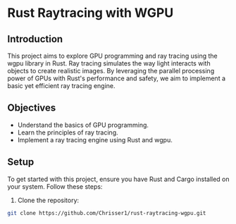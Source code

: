 # Rust Raytracing with WGPU

## Introduction
This project aims to explore GPU programming and ray tracing using the wgpu library in Rust. Ray tracing simulates the way light interacts with objects to create realistic images. By leveraging the parallel processing power of GPUs with Rust's performance and safety, we aim to implement a basic yet efficient ray tracing engine.

## Objectives
- Understand the basics of GPU programming.
- Learn the principles of ray tracing.
- Implement a ray tracing engine using Rust and wgpu.

## Setup
To get started with this project, ensure you have Rust and Cargo installed on your system. Follow these steps:

1. Clone the repository:
```bash
git clone https://github.com/Chrisser1/rust-raytracing-wgpu.git